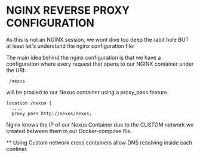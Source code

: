 # NGINX REVERSE PROXY CONFIGURATION
As this is not an NGINX session, we wont dive too deep the rabit hole BUT at least let's understand the nginx configuration file:


The main idea behind the nginx configuration is that we have a configuration where every request that opens to our NGINX container under the URI:
~~~
 /nexus
~~~

will be proxied to our Nexus container using a proxy_pass feature.

~~~
location /nexus {
  ....
  proxy_pass http://nexus/nexus;
~~~

Nginx knows the IP of our Nexus Container due to the CUSTOM network we created between them in our Docker-compose file.

** Using Custom network cross containers allow DNS resolving inside each continer.


